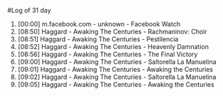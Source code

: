 #Log of 31 day

1. [00:00] m.facebook.com - unknown - Facebook Watch
1. [08:50] Haggard - Awaking The Centuries - Rachmaninov: Choir
1. [08:51] Haggard - Awaking The Centuries - Pestilencia
1. [08:52] Haggard - Awaking The Centuries - Heavenly Damnation
1. [08:56] Haggard - Awaking The Centuries - The Final Victory
1. [09:00] Haggard - Awaking The Centuries - Saltorella La Manuelina
1. [09:01] Haggard - Awaking The Centuries - Awaking the Centuries
1. [09:02] Haggard - Awaking The Centuries - Saltorella La Manuelina
1. [09:05] Haggard - Awaking The Centuries - Awaking the Centuries
